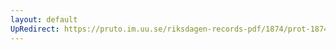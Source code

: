 ```yaml
---
layout: default
UpRedirect: https://pruto.im.uu.se/riksdagen-records-pdf/1874/prot-1874--ak--328/prot-1874--ak--328_010.pdf
---
```

